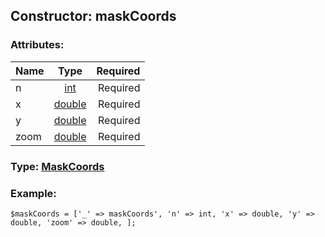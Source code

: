 ## Constructor: maskCoords  

### Attributes:

| Name     |    Type       | Required |
|----------|:-------------:|---------:|
|n|[int](../types/int.md) | Required|
|x|[double](../types/double.md) | Required|
|y|[double](../types/double.md) | Required|
|zoom|[double](../types/double.md) | Required|


### Type: [MaskCoords](../types/MaskCoords.md)

### Example:


```
$maskCoords = ['_' => maskCoords', 'n' => int, 'x' => double, 'y' => double, 'zoom' => double, ];
```